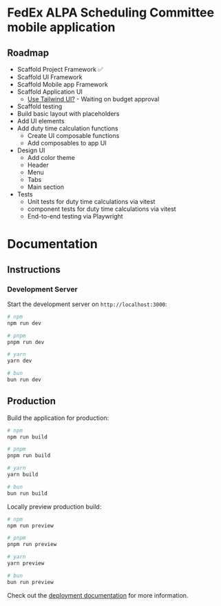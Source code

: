 # FedEx ALPA Scheduling Committee mobile application

## Roadmap

- Scaffold Project Framework ✅
- Scaffold UI Framework
- Scaffold Mobile app Framework
- Scaffold Application UI
  - [Use Tailwind UI?]([https://tailwindui.com/components/application-ui/application-shells/stacked]) - Waiting on budget approval
- Scaffold testing
- Build basic layout with placeholders
- Add UI elements
- Add duty time calculation functions
  - Create UI composable functions
  - Add composables to app UI
- Design UI
  - Add color theme
  - Header
  - Menu
  - Tabs
  - Main section
- Tests
  - Unit tests for duty time calculations via vitest
  - component tests for duty time calculations via vitest
  - End-to-end testing via Playwright

# Documentation

## Instructions

### Development Server

Start the development server on `http://localhost:3000`:

```bash
# npm
npm run dev

# pnpm
pnpm run dev

# yarn
yarn dev

# bun
bun run dev
```

## Production

Build the application for production:

```bash
# npm
npm run build

# pnpm
pnpm run build

# yarn
yarn build

# bun
bun run build
```

Locally preview production build:

```bash
# npm
npm run preview

# pnpm
pnpm run preview

# yarn
yarn preview

# bun
bun run preview
```

Check out the [deployment documentation](https://nuxt.com/docs/getting-started/deployment) for more information.
